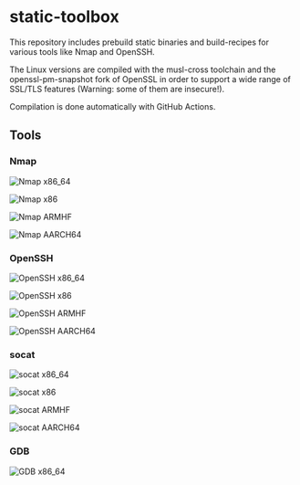 # static-toolbox

This repository includes prebuild static binaries and build-recipes for various tools like Nmap and OpenSSH.

The Linux versions are compiled with the musl-cross toolchain and the openssl-pm-snapshot fork of OpenSSL in order to support a wide range of SSL/TLS features (Warning: some of them are insecure!).

Compilation is done automatically with GitHub Actions.

## Tools

### Nmap

![Nmap x86_64](https://github.com/ernw/static-toolbox/workflows/Nmap%20x86_64/badge.svg)

![Nmap x86](https://github.com/ernw/static-toolbox/workflows/Nmap%20x86/badge.svg)

![Nmap ARMHF](https://github.com/ernw/static-toolbox/workflows/Nmap%20ARMHF/badge.svg)

![Nmap AARCH64](https://github.com/ernw/static-toolbox/workflows/Nmap%20AARCH64/badge.svg)

### OpenSSH

![OpenSSH x86_64](https://github.com/ernw/static-toolbox/workflows/OpenSSH%20x86_64/badge.svg)

![OpenSSH x86](https://github.com/ernw/static-toolbox/workflows/OpenSSH%20x86/badge.svg)

![OpenSSH ARMHF](https://github.com/ernw/static-toolbox/workflows/OpenSSH%20ARMHF/badge.svg)

![OpenSSH AARCH64](https://github.com/ernw/static-toolbox/workflows/OpenSSH%20AARCH64/badge.svg)

### socat

![socat x86_64](https://github.com/ernw/static-toolbox/workflows/socat%20x86_64/badge.svg)

![socat x86](https://github.com/ernw/static-toolbox/workflows/socat%20x86/badge.svg)

![socat ARMHF](https://github.com/ernw/static-toolbox/workflows/socat%20ARMHF/badge.svg)

![socat AARCH64](https://github.com/ernw/static-toolbox/workflows/socat%20AARCH64/badge.svg)

### GDB

![GDB x86_64](https://github.com/ernw/static-toolbox/workflows/GDB%20x86_64/badge.svg)